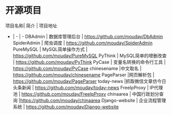# 开源项目

项目名称| 简介 | 项目地址
 - | - | -
DBAdmin   | 数据库管理后台 |  https://github.com/mouday/DbAdmin
SpiderAdmin | 爬虫调度  | https://github.com/mouday/SpiderAdmin
PureMySQL | MySQL简单操作方式 | https://github.com/mouday/PureMySQL
PyThink |  MySQL简单的增删改查  |  https://github.com/mouday/PyThink
PyCase | 变量名转换的命令行工具 | https://github.com/mouday/PyCase
chinesename |中文取名 | https://github.com/mouday/chinesename
PageParser |网页解析包 | https://github.com/mouday/PageParser
today-news |抓取微信文章仿今日头条新闻  | https://github.com/mouday/today-news
FreeIpProxy | IP代理池 | https://github.com/mouday/FreeIpProxy
chinaarea | 中国行政划分查询 |https://github.com/mouday/chinaarea
Django-website | 企业流程管理系统 | https://github.com/mouday/Django-website
